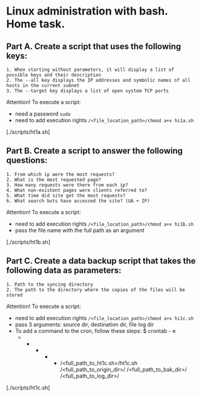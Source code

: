 # Linux administration with bash. Home task.

## Part A. Create a script that uses the following keys: 
`1. When starting without parameters, it will display a list of possible keys and their description`  
`2. The --all key displays the IP addresses and symbolic names of all hosts in the current subnet`  
`3. The --target key displays a list of open system TCP ports`  

Attention! To execute a script:
  - need a password `sudo`
  - need to add execution rights `/<file_location_path>/chmod a+x hi1a.sh`

[./scripts/ht1a.sh]


## Part B. Create a script to answer the following questions:
`1. From which ip were the most requests?`  
`2. What is the most requested page?`  
`3. How many requests were there from each ip?`  
`4. What non-existent pages were clients referred to?`  
`5. What time did site get the most requests?`  
`6. What search bots have accessed the site? (UA + IP)`  

Attention! To execute a script:
  - need to add execution rights `/<file_location_path>/chmod a+x hi1b.sh`
  - pass the file name with the full path as an argument

[./scripts/ht1b.sh]


## Part C. Create a data backup script that takes the following data as parameters:
`1. Path to the syncing directory`  
`2. The path to the directory where the copies of the files will be stored`  

Attention! To execute a script:
  - need to add execution rights `/<file_location_path>/chmod a+x hi1c.sh`
  - pass 3 arguments: source dir, destination dir, file log dir
  - To add a command to the cron, follow these steps:
    $ crontab - e
    * * * * * /<full_path_to_ht1c.sh>/ht1c.sh /<full_path_to_origin_dir>/ /<full_path_to_bak_dir>/ /<full_path_to_log_dir>/

[./scripts/ht1c.sh]
